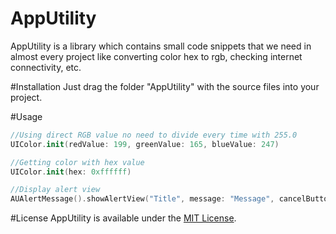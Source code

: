 # AppUtility
AppUtility is a library which contains small code snippets that we need in almost every project like converting color hex to rgb, checking internet connectivity, etc.

#Installation
Just drag the folder "AppUtility" with the source files into your project.

#Usage
```Swift
//Using direct RGB value no need to divide every time with 255.0
UIColor.init(redValue: 199, greenValue: 165, blueValue: 247)

//Getting color with hex value
UIColor.init(hex: 0xffffff)

//Display alert view
AUAlertMessage().showAlertView("Title", message: "Message", cancelButtonTitle: "Cancel")
```
#License
AppUtility is available under the [MIT License](https://raw.githubusercontent.com/sunilsharma08/AppUtility/master/License).
